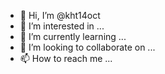 - 👋 Hi, I’m @kht14oct
- 👀 I’m interested in ...
- 🌱 I’m currently learning ...
- 💞️ I’m looking to collaborate on ...
- 📫 How to reach me ...

<!---
kht14oct/kht14oct is a ✨ special ✨ repository because its `README.md` (this file) appears on your GitHub profile.
You can click the Preview link to take a look at your changes.
--->
